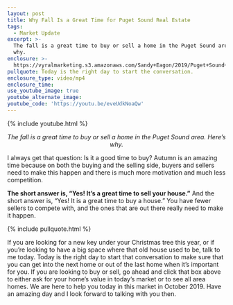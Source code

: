 ```yaml
---
layout: post
title: Why Fall Is a Great Time for Puget Sound Real Estate
tags:
  - Market Update
excerpt: >-
  The fall is a great time to buy or sell a home in the Puget Sound area. Here’s
  why.
enclosure: >-
  https://vyralmarketing.s3.amazonaws.com/Sandy+Eagon/2019/Puget+Sound+Real+Estate+Agent-.mp4
pullquote: Today is the right day to start the conversation.
enclosure_type: video/mp4
enclosure_time:
use_youtube_image: true
youtube_alternate_image:
youtube_code: 'https://youtu.be/eveUdkNoaQw'
---
```


{% include youtube.html %}

<p style="text-align: center;"><em>The fall is a great time to buy or sell a home in the Puget Sound area. Here’s why.</em></p>

I always get that question: Is it a good time to buy? Autumn is an amazing time because on both the buying and the selling side, buyers and sellers need to make this happen and there is much more motivation and much less competition.

**The short answer is, “Yes\! It’s a great time to sell your house.”** And the short answer is, “Yes\! It is a great time to buy a house.” You have fewer sellers to compete with, and the ones that are out there really need to make it happen.

{% include pullquote.html %}

If you are looking for a new key under your Christmas tree this year, or if you’re looking to have a big space where that old house used to be, talk to me today. Today is the right day to start that conversation to make sure that you can get into the next home or out of the last home when it’s important for you. If you are looking to buy or sell, go ahead and click that box above to either ask for your home’s value in today’s market or to see all area homes. We are here to help you today in this market in October 2019. Have an amazing day and I look forward to talking with you then.